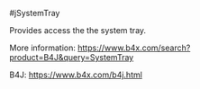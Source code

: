 #jSystemTray

Provides access the the system tray.

More information: https://www.b4x.com/search?product=B4J&query=SystemTray

B4J: https://www.b4x.com/b4j.html